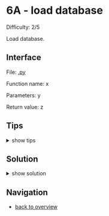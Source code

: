 # 6A - load database

Difficulty: 2/5

Load database.

## Interface ##

File: [.py](workspace/.py)

Function name: x

Parameters: y

Return value: z

## Tips ##

<details>
  <summary>show tips</summary>

* you can
</details>

## Solution ##

<details>
  <summary>show solution</summary>

```
def fn(p):
	pass
```
</details>

## Navigation ##
* [back to overview](0.md)
